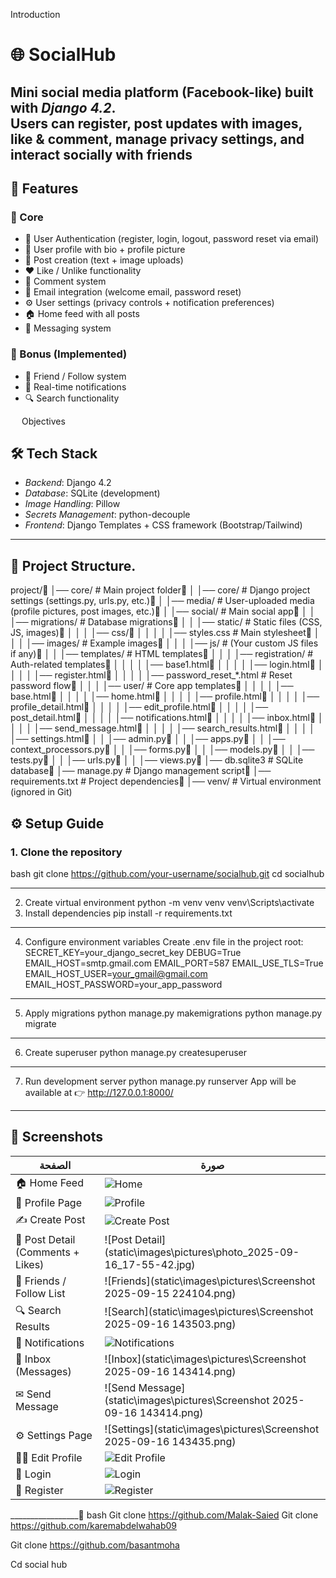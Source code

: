 
Introduction 
# 🌐 SocialHub 
Mini social media platform (Facebook-like) built with *Django 4.2*.   
Users can register, post updates with images, like & comment, manage privacy settings, and interact socially with friends 
--- 
## 🚀 Features 
### 🔑 Core 
- 🔐 User Authentication (register, login, logout, password reset via email)   
- 👤 User profile with bio + profile picture   
- 📝 Post creation (text + image uploads)   
- ❤ Like / Unlike functionality   
- 💬 Comment system   
- 📧 Email integration (welcome email, password reset)   
- ⚙ User settings (privacy controls + notification preferences)   
- 🏠 Home feed with all posts
-  💬 Messaging system
### 🎁 Bonus (Implemented) 
- 👥 Friend / Follow system   
- 🔔 Real-time notifications   
- 🔍 Search functionality   
 
 
Objectives 
## 🛠 Tech Stack 
- *Backend*: Django 4.2   
- *Database*: SQLite (development)   
- *Image Handling*: Pillow   
- *Secrets Management*: python-decouple   
- *Frontend*: Django Templates + CSS framework (Bootstrap/Tailwind)   
--- 
## 📂 Project Structure. 
 
project/
 │── core/ # Main project folder
 │ │── core/ # Django project settings (settings.py, urls.py, etc.)
 │ │── media/ # User-uploaded media (profile pictures, post images, etc.)
 │ │── social/ # Main social app
 │ │ │── migrations/ # Database migrations
 │ │ │── static/ # Static files (CSS, JS, images)
 │ │ │ │── css/
 │ │ │ │ │── styles.css # Main stylesheet
 │ │ │ │── images/ # Example images
 │ │ │ │── js/ # (Your custom JS files if any)
 │ │ │── templates/ # HTML templates
 │ │ │ │── registration/ # Auth-related templates
 │ │ │ │ │── base1.html
 │ │ │ │ │── login.html
 │ │ │ │ │── register.html
 │ │ │ │ │── password_reset_*.html # Reset password flow
 │ │ │ │── user/ # Core app templates
 │ │ │ │ │── base.html
 │ │ │ │ │── home.html
 │ │ │ │ │── profile.html
 │ │ │ │ │── profile_detail.html
 │ │ │ │ │── edit_profile.html
 │ │ │ │ │── post_detail.html
 │ │ │ │ │── notifications.html
 │ │ │ │ │── inbox.html
 │ │ │ │ │── send_message.html
 │ │ │ │ │── search_results.html
 │ │ │ │ │── settings.html
 │ │ │── admin.py
 │ │ │── apps.py
 │ │ │── context_processors.py
 │ │ │── forms.py
 │ │ │── models.py
 │ │ │── tests.py
 │ │ │── urls.py
 │ │ │── views.py
 │── db.sqlite3 # SQLite database
 │── manage.py # Django management script
 │── requirements.txt # Project dependencies
 │── venv/ # Virtual environment (ignored in Git) 
 
## ⚙ Setup Guide 
 
### 1. Clone the repository 
bash 
git clone https://github.com/your-username/socialhub.git 
cd socialhub 
______________________________ 
2. Create virtual environment 
python -m venv venv 
venv\Scripts\activate     
3. Install dependencies 
pip install -r requirements.txt 
______________________________ 
4. Configure environment variables 
Create .env file in the project root: 
SECRET_KEY=your_django_secret_key 
DEBUG=True 
EMAIL_HOST=smtp.gmail.com 
EMAIL_PORT=587 
EMAIL_USE_TLS=True 
EMAIL_HOST_USER=your_gmail@gmail.com 
EMAIL_HOST_PASSWORD=your_app_password 
______________________________ 
5. Apply migrations 
python manage.py makemigrations 
python manage.py migrate 
______________________________ 
6. Create superuser 
python manage.py createsuperuser 
______________________________ 
7. Run development server 
python manage.py runserver 
App will be available at 👉 http://127.0.0.1:8000/ 
_______________________________ 
## 📸 Screenshots 
 
| الصفحة | صورة | 
|--------|-------| 
| 🏠 Home Feed | ![Home](static\images\pictures\photo_2025-09-16_17-55-42.jpg) | 
| 👤 Profile Page | ![Profile](static\images\pictures\photo_2025-09-16_17-55-24.jpg) | 
| ✍ Create Post | ![Create Post](static\images\pictures\photo_2025-09-16_17-55-42.jpg) | 
| 💬 Post Detail (Comments + Likes) | ![Post Detail] (static\images\pictures\photo_2025-09-16_17-55-42.jpg) | 
| 👥 Friends / Follow List | ![Friends](static\images\pictures\Screenshot 2025-09-15 224104.png) | 
| 🔍 Search Results | ![Search](static\images\pictures\Screenshot 2025-09-16 143503.png) | 
| 🔔 Notifications | ![Notifications](static\images\pictures\photo_2025-09-16_17-56-02.jpg) | 
| 📩 Inbox (Messages) | ![Inbox](static\images\pictures\Screenshot 2025-09-16 143414.png) | 
| ✉ Send Message | ![Send Message](static\images\pictures\Screenshot 2025-09-16 143414.png) | 
| ⚙ Settings Page | ![Settings](static\images\pictures\Screenshot 2025-09-16 143435.png) | 
| 🙍‍♂ Edit Profile | ![Edit Profile](static/images/screenshots/edit_profile.png) | 
| 🔑 Login | ![Login](static\images\pictures\photo_2025-09-16_17-55-45.jpg) | 
| 📝 Register | ![Register](static\images\pictures\photo_2025-09-16_17-55-26.jpg) | 
_________________
 bash 
 Git clone https://github.com/Malak-Saied
Git clone https://github.com/karemabdelwahab09

Git clone  https://github.com/basantmoha


 Cd social hub
